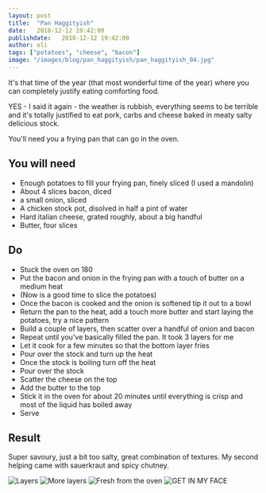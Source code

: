 ```yaml
---
layout: post
title:  "Pan Haggityish"
date:   2018-12-12 19:42:00
publishdate:   2018-12-12 19:42:00
author: oli
tags: ["potatoes", "cheese", "bacon"]
image: "/images/blog/pan_haggityish/pan_haggityish_04.jpg"
---
```



It's that time of the year (that most wonderful time of the year) where you can completely justify eating comforting food. 

YES - I said it again - the weather is rubbish, everything seems to be terrible and it's totally justified to eat pork, carbs and cheese baked in meaty salty delicious stock.

You'll need you a frying pan that can go in the oven.

## You will need

* Enough potatoes to fill your frying pan, finely sliced (I used a mandolin)
* About 4 slices bacon, diced
* a small onion, sliced
* A chicken stock pot, disolved in half a pint of water
* Hard italian cheese, grated roughly, about a big handful
* Butter, four slices


## Do

* Stuck the oven on 180
* Put the bacon and onion in the frying pan with a touch of butter on a medium heat
* (Now is a good time to slice the potatoes)
* Once the bacon is cooked and the onion is softened tip it out to a bowl
* Return the pan to the heat, add a touch more butter and start laying the potatoes, try a nice pattern
* Build a couple of layers, then scatter over a handful of onion and bacon
* Repeat until you've basically filled the pan.  It took 3 layers for me
* Let it cook for a few minutes so that the bottom layer fries
* Pour over the stock and turn up the heat
* Once the stock is boiling turn off the heat
* Pour over the stock
* Scatter the cheese on the top
* Add the butter to the top
* Stick it in the oven for about 20 minutes until everything is crisp and most of the liquid has boiled away
* Serve

## Result

Super savoury, just a bit too salty, great combination of textures.  My second helping came with sauerkraut and spicy chutney.

![Layers](/images/blog/pan_haggityish/pan_haggityish_01.jpg)
![More layers](/images/blog/pan_haggityish/pan_haggityish_02.jpg)
![Fresh from the oven](/images/blog/pan_haggityish/pan_haggityish_03.jpg)
![GET IN MY FACE](/images/blog/pan_haggityish/pan_haggityish_04.jpg)
